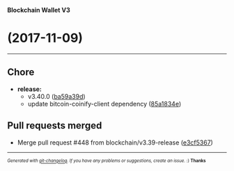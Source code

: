 __Blockchain Wallet V3__

#   (2017-11-09)



---

## Chore

- **release:**
  - v3.40.0
  ([ba59a39d](https://github.com/blockchain/My-Wallet-V3/commit/ba59a39d9b86f8e08b5067b5210568b65b953557))
  - update bitcoin-coinify-client dependency
  ([85a1834e](https://github.com/blockchain/My-Wallet-V3/commit/85a1834ec8dfd29d913c712c178c516e81a5b7ba))


## Pull requests merged

- Merge pull request #448 from blockchain/v3.39-release
  ([e3cf5367](https://github.com/blockchain/My-Wallet-V3/commit/e3cf5367453562b81738e949bc363a6b6fddfd1e))



---
<sub><sup>*Generated with [git-changelog](https://github.com/rafinskipg/git-changelog). If you have any problems or suggestions, create an issue.* :) **Thanks** </sub></sup>